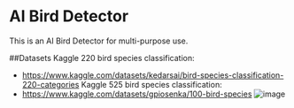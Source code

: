 # AI Bird Detector
This is an AI Bird Detector for multi-purpose use.

##Datasets
Kaggle 220 bird species classification: 
- https://www.kaggle.com/datasets/kedarsai/bird-species-classification-220-categories
Kaggle 525 bird species classification: 
- https://www.kaggle.com/datasets/gpiosenka/100-bird-species 
![image](https://github.com/JosiasDMartins/AIBirdDetector/assets/105225916/e7892c47-cc3d-4ce7-8160-ecf923646923)
